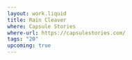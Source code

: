 ```yaml
---
layout: work.liquid
title: Rain Cleaver
where: Capsule Stories
where-url: https://capsulestories.com/
tags: "20"
upcoming: true
---
```

